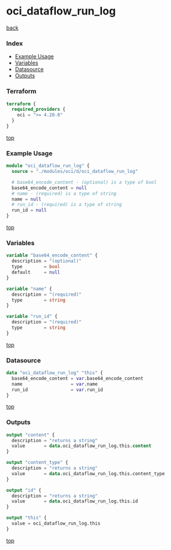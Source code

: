 # oci_dataflow_run_log

[back](../oci.md)

### Index

- [Example Usage](#example-usage)
- [Variables](#variables)
- [Datasource](#datasource)
- [Outputs](#outputs)

### Terraform

```terraform
terraform {
  required_providers {
    oci = ">= 4.20.0"
  }
}
```

[top](#index)

### Example Usage

```terraform
module "oci_dataflow_run_log" {
  source = "./modules/oci/d/oci_dataflow_run_log"

  # base64_encode_content - (optional) is a type of bool
  base64_encode_content = null
  # name - (required) is a type of string
  name = null
  # run_id - (required) is a type of string
  run_id = null
}
```

[top](#index)

### Variables

```terraform
variable "base64_encode_content" {
  description = "(optional)"
  type        = bool
  default     = null
}

variable "name" {
  description = "(required)"
  type        = string
}

variable "run_id" {
  description = "(required)"
  type        = string
}
```

[top](#index)

### Datasource

```terraform
data "oci_dataflow_run_log" "this" {
  base64_encode_content = var.base64_encode_content
  name                  = var.name
  run_id                = var.run_id
}
```

[top](#index)

### Outputs

```terraform
output "content" {
  description = "returns a string"
  value       = data.oci_dataflow_run_log.this.content
}

output "content_type" {
  description = "returns a string"
  value       = data.oci_dataflow_run_log.this.content_type
}

output "id" {
  description = "returns a string"
  value       = data.oci_dataflow_run_log.this.id
}

output "this" {
  value = oci_dataflow_run_log.this
}
```

[top](#index)